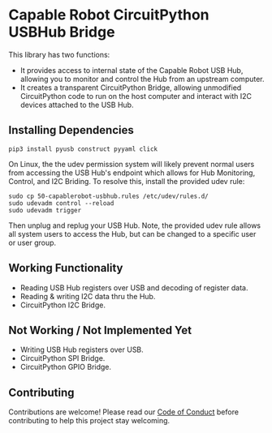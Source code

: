 # Capable Robot CircuitPython USBHub Bridge

This library has two functions:

- It provides access to internal state of the Capable Robot USB Hub, allowing you to monitor and control the Hub from an upstream computer.
- It creates a transparent CircuitPython Bridge, allowing unmodified CircuitPython code to run on the host computer and interact with I2C devices attached to the USB Hub.

## Installing Dependencies

	pip3 install pyusb construct pyyaml click

On Linux, the the udev permission system will likely prevent normal users from accessing the USB Hub's endpoint which allows for Hub Monitoring, Control, and I2C Briding.  To resolve this, install the provided udev rule:

```
sudo cp 50-capablerobot-usbhub.rules /etc/udev/rules.d/
sudo udevadm control --reload
sudo udevadm trigger
```

Then unplug and replug your USB Hub.  Note, the provided udev rule allows all system users to access the Hub, but can be changed to a specific user or user group.

## Working Functionality

- Reading USB Hub registers over USB and decoding of register data.
- Reading & writing I2C data thru the Hub.
- CircuitPython I2C Bridge.  

## Not Working / Not Implemented Yet

- Writing USB Hub registers over USB.
- CircuitPython SPI Bridge.
- CircuitPython GPIO Bridge.

## Contributing 

Contributions are welcome! Please read our 
[Code of Conduct](https://github.com/capablerobot/CapableRobot_CircuitPython_USBHub_Bridge/blob/master/CODE_OF_CONDUCT.md)
before contributing to help this project stay welcoming.